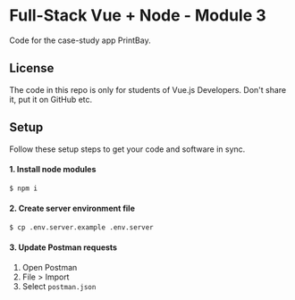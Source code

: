 # Full-Stack Vue + Node - Module 3

Code for the case-study app PrintBay.

## License

The code in this repo is only for students of Vue.js Developers. Don't share it, put it on GitHub etc.

## Setup

Follow these setup steps to get your code and software in sync.

#### 1. Install node modules

```bash
$ npm i
```

#### 2. Create server environment file

```bash
$ cp .env.server.example .env.server
```

#### 3. Update Postman requests

1. Open Postman
2. File > Import
3. Select `postman.json`
